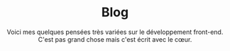 ---
layout: layouts/blog.njk
title: Blog
subtitle: "Voici mes quelques pensées très variées sur le développement front-end. C'est pas grand chose mais c'est écrit avec le cœur."
permalink: /fr/blog/
---
